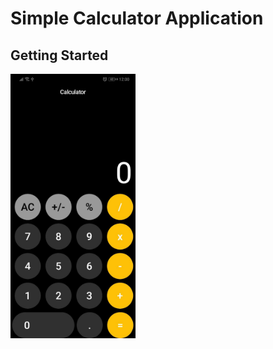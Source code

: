 # Simple Calculator Application


## Getting Started

<img width = '200' src = 'https://github.com/Alibalishka/calculator_app/blob/main/lib/src/img/photo_2022-06-30_12-01-24.jpg'>

